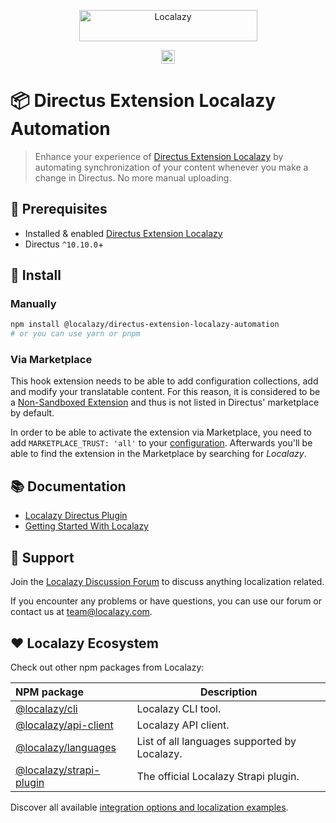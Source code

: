 <p align="center">
  <a href="https://localazy.com">
    <img src="https://directus9.localazy.com/assets/9fc36b9c-81b7-4dbf-bd82-b64cd984090f" width="285" height="50" alt="Localazy" >
  </a>
</p>
<p align="center">
  <a href="https://npmjs.com/package/@localazy/directus-extension-localazy"><img src="https://img.shields.io/badge/@localazy-directus--extension--localazy-066fef?style=for-the-badge" height="22" alt="@localazy/directus-extension-localazy"></a>
  <!-- <a href="https://npmjs.com/package/@localazy/directus-extension-localazy"><img src="https://img.shields.io/npm/v/@localazy/directus-extension-localazy
?style=for-the-badge&label=version&color=066fef" height="22" alt="npm"></a> -->
  <br>
</p>

# 📦 Directus Extension Localazy Automation

> Enhance your experience of [Directus Extension Localazy](https://github.com/localazy/directus-extension-localazy) by automating synchronization of your content whenever you make a change in Directus. No more manual uploading.

## 📄 Prerequisites
- Installed & enabled [Directus Extension Localazy](https://github.com/localazy/directus-extension-localazy)
- Directus `^10.10.0`+


## 🔧 Install

### Manually

```bash
npm install @localazy/directus-extension-localazy-automation
# or you can use yarn or pnpm
```

### Via Marketplace
This hook extension needs to be able to add configuration collections, add and modify your translatable content. For this reason, it is considered to be a [Non-Sandboxed Extension](https://docs.directus.io/extensions/marketplace/publishing.html#extension-types) and thus is not listed in Directus' marketplace by default.

In order to be able to activate the extension via Marketplace, you need to add `MARKETPLACE_TRUST: 'all'` to your [configuration](https://docs.directus.io/self-hosted/config-options.html). Afterwards you'll be able to find the extension in the Marketplace by searching for _Localazy_.

## 📚 Documentation

- [Localazy Directus Plugin](https://localazy.com/docs/directus/directus-plugin-introduction-installation)
- [Getting Started With Localazy](https://localazy.com/docs/general/getting-started-with-localazy)
<!-- - [Changelog](CHANGELOG.md) -->

<!-- ## ℹ️ Links

- [Localazy API documentation](https://localazy.com/docs/api)
- [Articles about the Localazy API](https://localazy.com/tags/api) -->

## 🛟 Support

Join the [Localazy Discussion Forum](https://discuss.localazy.com/) to discuss anything localization related.

If you encounter any problems or have questions, you can use our forum or contact us at
team@localazy.com.

## ❤️ Localazy Ecosystem

Check out other npm packages from Localazy:

| NPM package                                                                      | Description                                  |
|:--------------------------------------------------------------------------------------|----------------------------------------------|
| [@localazy/cli](https://www.npmjs.com/package/@localazy/cli)                     | Localazy CLI tool.                           |
| [@localazy/api-client](https://www.npmjs.com/package/@localazy/api-client)           | Localazy API client.                         |
| [@localazy/languages](https://www.npmjs.com/package/@localazy/languages)         | List of all languages supported by Localazy. |
[@localazy/strapi-plugin](https://www.npmjs.com/package/@localazy/strapi-plugin) | The official Localazy Strapi plugin.         |

Discover all available [integration options and localization examples](https://github.com/localazy).
